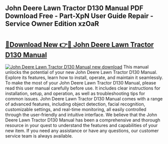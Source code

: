 ## John Deere Lawn Tractor D130 Manual PDF Download Free - Part-XpN User Guide Repair - Service Owner Edition xzOaR

# <h2><a href="http://bc88478.oget.top/?id=John+Deere+Lawn+Tractor+D130+Manual">🔗Download New 👉🔴 John Deere Lawn Tractor D130 Manual</a></h2>

[![John Deere Lawn Tractor D130 Manual new download](https://i.imgur.com/5g1atiW.png)](http://bc88478.oget.top/?id=John+Deere+Lawn+Tractor+D130+Manual)
This manual unlocks the potential of your new John Deere Lawn Tractor D130 Manual. Explore its features, learn how to install, operate, and maintain it seamlessly. To make the most of your John Deere Lawn Tractor D130 Manual, please read this user manual carefully before use. It includes clear instructions for installation, setup, and operation, as well as troubleshooting tips for common issues. John Deere Lawn Tractor D130 Manual comes with a range of advanced features, including object detection, facial recognition, customizable settings, and real-time monitoring, all easily controlled through the user-friendly and intuitive interface. We believe that the John Deere Lawn Tractor D130 Manual has been a comprehensive and thorough resource in your quest to understand the features and capabilities of your new item. If you need any assistance or have any questions, our customer service team is always available.
